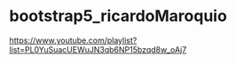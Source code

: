 # bootstrap5_ricardoMaroquio
https://www.youtube.com/playlist?list=PL0YuSuacUEWuJN3qb6NP15bzqd8w_oAj7
